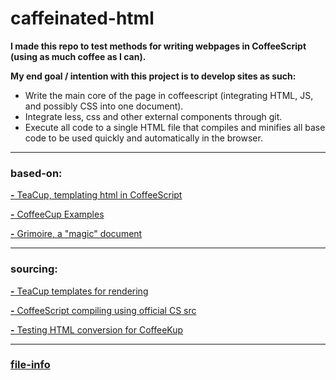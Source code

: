 # caffeinated-html

**I made this repo to test methods for writing webpages in CoffeeScript (using as much coffee as I can).**

**My end goal / intention with this project is to develop sites as such:**
  - Write the main core of the page in coffeescript (integrating HTML, JS, and possibly CSS into one document).
  - Integrate less, css and other external components through git.
  - Execute all code to a single HTML file that compiles and minifies all base code 
    to be used quickly and automatically in the browser.

----

### based-on:

[**-** TeaCup, templating html in CoffeeScript](https://github.com/goodeggs/teacup)

[**-** CoffeeCup Examples](https://github.com/gradus/coffeecup/tree/master/examples/browser)

[**-** Grimoire, a "magic" document](https://autotelicum.github.io/Smooth-CoffeeScript/interactive/grimoire.html)

----

### sourcing:

[**-** TeaCup templates for rendering](https://github.com/goodeggs/teacup/blob/master/lib/teacup.js)

[**-** CoffeeScript compiling using official CS src](https://github.com/jashkenas/coffeescript)

[**-** Testing HTML conversion for CoffeeKup](http://coffeekup.org/)

----

### [file-info](https://github.com/Sh-ui/caffeinated-html/blob/master/file-info.md)
